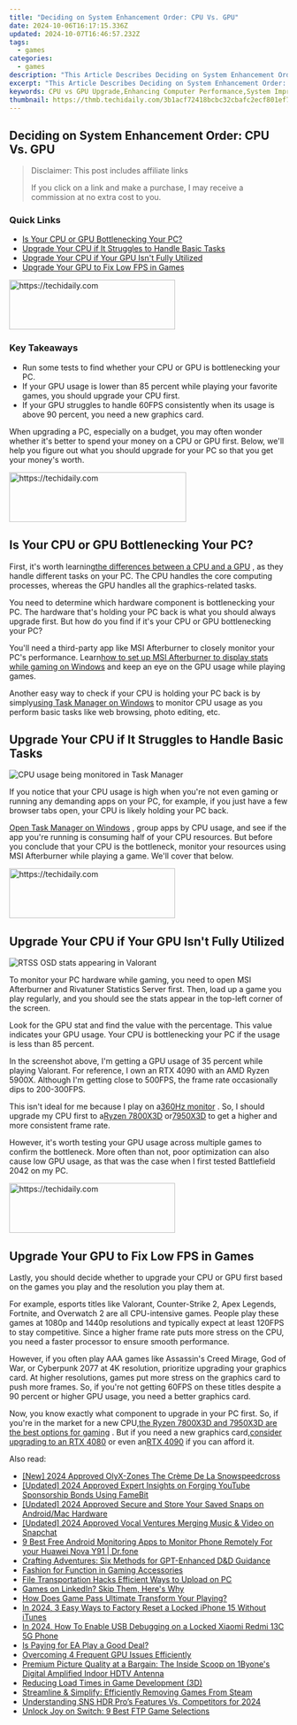 ```yaml
---
title: "Deciding on System Enhancement Order: CPU Vs. GPU"
date: 2024-10-06T16:17:15.336Z
updated: 2024-10-07T16:46:57.232Z
tags:
  - games
categories:
  - games
description: "This Article Describes Deciding on System Enhancement Order: CPU Vs. GPU"
excerpt: "This Article Describes Deciding on System Enhancement Order: CPU Vs. GPU"
keywords: CPU vs GPU Upgrade,Enhancing Computer Performance,System Improvement Guide,Prioritize CPU/GPU Boost,Optimal Hardware Selection,Selecting Top Tech for PCs,Maximizing System Speed
thumbnail: https://thmb.techidaily.com/3b1acf72418bcbc32cbafc2ecf801ef760b09fcf6908ac7624af651ae9d18172.jpg
---
```


## Deciding on System Enhancement Order: CPU Vs. GPU

>  Disclaimer: This post includes affiliate links
>
>  If you click on a link and make a purchase, I may receive a commission at no extra cost to you.
>

### Quick Links

* [Is Your CPU or GPU Bottlenecking Your PC?](#is-your-cpu-or-gpu-bottlenecking-your-pc)
* [Upgrade Your CPU if It Struggles to Handle Basic Tasks](#upgrade-your-cpu-if-it-struggles-to-handle-basic-tasks)
* [Upgrade Your CPU if Your GPU Isn't Fully Utilized](#upgrade-your-cpu-if-your-gpu-isn-39-t-fully-utilized)
* [Upgrade Your GPU to Fix Low FPS in Games](#upgrade-your-gpu-to-fix-low-fps-in-games)

<!-- affiliate ads begin -->
<a href="https://aligracehair.sjv.io/c/5597632/1925484/19272" target="_top" id="1925484">
  <img src="//a.impactradius-go.com/display-ad/19272-1925484" border="0" alt="https://techidaily.com" width="300" height="90"/>
</a>
<img height="0" width="0" src="https://aligracehair.sjv.io/i/5597632/1925484/19272" style="position:absolute;visibility:hidden;" border="0" />
<!-- affiliate ads end -->

### Key Takeaways

* Run some tests to find whether your CPU or GPU is bottlenecking your PC.
* If your GPU usage is lower than 85 percent while playing your favorite games, you should upgrade your CPU first.
* If your GPU struggles to handle 60FPS consistently when its usage is above 90 percent, you need a new graphics card.

 When upgrading a PC, especially on a budget, you may often wonder whether it's better to spend your money on a CPU or GPU first. Below, we'll help you figure out what you should upgrade for your PC so that you get your money's worth.

<!-- affiliate ads begin -->
<a href="https://wigfever.sjv.io/c/5597632/2014848/22899" target="_top" id="2014848">
  <img src="//a.impactradius-go.com/display-ad/22899-2014848" border="0" alt="https://techidaily.com" width="320" height="90"/>
</a>
<img height="0" width="0" src="https://wigfever.sjv.io/i/5597632/2014848/22899" style="position:absolute;visibility:hidden;" border="0" />
<!-- affiliate ads end -->

## Is Your CPU or GPU Bottlenecking Your PC?

 First, it's worth learning[the differences between a CPU and a GPU](https://www.makeuseof.com/tag/what-is-the-difference-between-an-apu-a-cpu-and-a-gpu-makeuseof-explains/) , as they handle different tasks on your PC. The CPU handles the core computing processes, whereas the GPU handles all the graphics-related tasks.

 You need to determine which hardware component is bottlenecking your PC. The hardware that's holding your PC back is what you should always upgrade first. But how do you find if it's your CPU or GPU bottlenecking your PC?

 You'll need a third-party app like MSI Afterburner to closely monitor your PC's performance. Learn[how to set up MSI Afterburner to display stats while gaming on Windows](https://www.makeuseof.com/windows-11-msi-afterburner-stats/) and keep an eye on the GPU usage while playing games.

 Another easy way to check if your CPU is holding your PC back is by simply[using Task Manager on Windows](https://www.makeuseof.com/how-to-use-windows-task-manager/) to monitor CPU usage as you perform basic tasks like web browsing, photo editing, etc.

## Upgrade Your CPU if It Struggles to Handle Basic Tasks

![CPU usage being monitored in Task Manager](https://static1.makeuseofimages.com/wordpress/wp-content/uploads/2024/04/cpu-usage-being-monitored-in-task-manager.png)

 If you notice that your CPU usage is high when you're not even gaming or running any demanding apps on your PC, for example, if you just have a few browser tabs open, your CPU is likely holding your PC back.

[Open Task Manager on Windows](https://www.makeuseof.com/how-to-access-task-manager-on-windows-11/) , group apps by CPU usage, and see if the app you're running is consuming half of your CPU resources. But before you conclude that your CPU is the bottleneck, monitor your resources using MSI Afterburner while playing a game. We'll cover that below.

<!-- affiliate ads begin -->
<a href="https://wigfever.sjv.io/c/5597632/1995803/22899" target="_top" id="1995803">
  <img src="//a.impactradius-go.com/display-ad/22899-1995803" border="0" alt="https://techidaily.com" width="300" height="90"/>
</a>
<img height="0" width="0" src="https://wigfever.sjv.io/i/5597632/1995803/22899" style="position:absolute;visibility:hidden;" border="0" />
<!-- affiliate ads end -->

## Upgrade Your CPU if Your GPU Isn't Fully Utilized

![RTSS OSD stats appearing in Valorant](https://static1.makeuseofimages.com/wordpress/wp-content/uploads/2024/04/rtss-osd-stats-appearing-in-valorant.png)

 To monitor your PC hardware while gaming, you need to open MSI Afterburner and Rivatuner Statistics Server first. Then, load up a game you play regularly, and you should see the stats appear in the top-left corner of the screen.

 Look for the GPU stat and find the value with the percentage. This value indicates your GPU usage. Your CPU is bottlenecking your PC if the usage is less than 85 percent.

 In the screenshot above, I'm getting a GPU usage of 35 percent while playing Valorant. For reference, I own an RTX 4090 with an AMD Ryzen 5900X. Although I'm getting close to 500FPS, the frame rate occasionally dips to 200-300FPS.

 This isn't ideal for me because I play on a[360Hz monitor](https://www.amazon.com/s?k=360hz+monitor&tag=makeusw-20&ascsubtag=UUmuoUeUpU2032015&asc%5Frefurl=https%3A%2F%2Fwww.makeuseof.com%2Fupgrade-cpu-or-gpu-first%2F&asc%5Fcampaign=Evergreen) . So, I should upgrade my CPU first to a[Ryzen 7800X3D](https://www.amazon.com/AMD-Ryzen-7800X3D-16-Thread-Processor/dp/B0BTZB7F88/?tag=makeusw-20&ascsubtag=UUmuoUeUpU2032015&asc%5Frefurl=https%3A%2F%2Fwww.makeuseof.com%2Fupgrade-cpu-or-gpu-first%2F&asc%5Fcampaign=Evergreen) or[7950X3D](https://www.amazon.com/AMD-Ryzen-7950X3D-Hexadeca-core-Processor/dp/B0BTRH9MNS/?tag=makeusw-20&ascsubtag=UUmuoUeUpU2032015&asc%5Frefurl=https%3A%2F%2Fwww.makeuseof.com%2Fupgrade-cpu-or-gpu-first%2F&asc%5Fcampaign=Evergreen) to get a higher and more consistent frame rate.

 However, it's worth testing your GPU usage across multiple games to confirm the bottleneck. More often than not, poor optimization can also cause low GPU usage, as that was the case when I first tested Battlefield 2042 on my PC.

<!-- affiliate ads begin -->
<a href="https://homestyler.sjv.io/c/5597632/1943750/22993" target="_top" id="1943750">
  <img src="//a.impactradius-go.com/display-ad/22993-1943750" border="0" alt="https://techidaily.com" width="300" height="90"/>
</a>
<img height="0" width="0" src="https://homestyler.sjv.io/i/5597632/1943750/22993" style="position:absolute;visibility:hidden;" border="0" />
<!-- affiliate ads end -->

## Upgrade Your GPU to Fix Low FPS in Games

 Lastly, you should decide whether to upgrade your CPU or GPU first based on the games you play and the resolution you play them at.

 For example, esports titles like Valorant, Counter-Strike 2, Apex Legends, Fortnite, and Overwatch 2 are all CPU-intensive games. People play these games at 1080p and 1440p resolutions and typically expect at least 120FPS to stay competitive. Since a higher frame rate puts more stress on the CPU, you need a faster processor to ensure smooth performance.

 However, if you often play AAA games like Assassin's Creed Mirage, God of War, or Cyberpunk 2077 at 4K resolution, prioritize upgrading your graphics card. At higher resolutions, games put more stress on the graphics card to push more frames. So, if you're not getting 60FPS on these titles despite a 90 percent or higher GPU usage, you need a better graphics card.

 Now, you know exactly what component to upgrade in your PC first. So, if you're in the market for a new CPU,[the Ryzen 7800X3D and 7950X3D are the best options for gaming](https://www.makeuseof.com/ryzen-9-7950x3d-vs-ryzen-9-7900x3d-vs-ryzen-7-7800x3d/) . But if you need a new graphics card,[consider upgrading to an RTX 4080](https://www.makeuseof.com/nvidia-rtx-4080-reasons-upgrade/) or even an[RTX 4090](https://www.amazon.com/s?k=rtx+4090&tag=makeusw-20&ascsubtag=UUmuoUeUpU2032015&asc%5Frefurl=https%3A%2F%2Fwww.makeuseof.com%2Fupgrade-cpu-or-gpu-first%2F&asc%5Fcampaign=Evergreen) if you can afford it.

<ins class="adsbygoogle"
     style="display:block"
     data-ad-format="autorelaxed"
     data-ad-client="ca-pub-7571918770474297"
     data-ad-slot="1223367746"></ins>

<ins class="adsbygoogle"
     style="display:block"
     data-ad-client="ca-pub-7571918770474297"
     data-ad-slot="8358498916"
     data-ad-format="auto"
     data-full-width-responsive="true"></ins>

<span class="atpl-alsoreadstyle">Also read:</span>
<div><ul>
<li><a href="https://fox-direct.techidaily.com/new-2024-approved-olyx-zones-the-creme-de-la-snowspeedcross/"><u>[New] 2024 Approved OlyX-Zones The Crème De La Snowspeedcross</u></a></li>
<li><a href="https://youtube-sure.techidaily.com/ed-2024-approved-expert-insights-on-forging-youtube-sponsorship-bonds-using-famebit/"><u>[Updated] 2024 Approved Expert Insights on Forging YouTube Sponsorship Bonds Using FameBit</u></a></li>
<li><a href="https://snapchat-videos.techidaily.com/updated-2024-approved-secure-and-store-your-saved-snaps-on-androidmac-hardware/"><u>[Updated] 2024 Approved Secure and Store Your Saved Snaps on Android/Mac Hardware</u></a></li>
<li><a href="https://snapchat-videos.techidaily.com/updated-2024-approved-vocal-ventures-merging-music-and-video-on-snapchat/"><u>[Updated] 2024 Approved Vocal Ventures Merging Music & Video on Snapchat</u></a></li>
<li><a href="https://android-location.techidaily.com/9-best-free-android-monitoring-apps-to-monitor-phone-remotely-for-your-huawei-nova-y91-drfone-by-drfone-virtual/"><u>9 Best Free Android Monitoring Apps to Monitor Phone Remotely For your Huawei Nova Y91 | Dr.fone</u></a></li>
<li><a href="https://games-able.techidaily.com/crafting-adventures-six-methods-for-gpt-enhanced-dandd-guidance/"><u>Crafting Adventures: Six Methods for GPT-Enhanced D&D Guidance</u></a></li>
<li><a href="https://games-able.techidaily.com/fashion-for-function-in-gaming-accessories/"><u>Fashion for Function in Gaming Accessories</u></a></li>
<li><a href="https://extra-lessons.techidaily.com/file-transportation-hacks-efficient-ways-to-upload-on-pc/"><u>File Transportation Hacks Efficient Ways to Upload on PC</u></a></li>
<li><a href="https://games-able.techidaily.com/games-on-linkedin-skip-them-heres-why/"><u>Games on LinkedIn? Skip Them, Here's Why</u></a></li>
<li><a href="https://games-able.techidaily.com/how-does-game-pass-ultimate-transform-your-playing/"><u>How Does Game Pass Ultimate Transform Your Playing?</u></a></li>
<li><a href="https://ios-unlock.techidaily.com/in-2024-3-easy-ways-to-factory-reset-a-locked-iphone-15-without-itunes-by-drfone-ios/"><u>In 2024, 3 Easy Ways to Factory Reset a Locked iPhone 15 Without iTunes</u></a></li>
<li><a href="https://unlock-android.techidaily.com/in-2024-how-to-enable-usb-debugging-on-a-locked-xiaomi-redmi-13c-5g-phone-by-drfone-android/"><u>In 2024, How To Enable USB Debugging on a Locked Xiaomi Redmi 13C 5G Phone</u></a></li>
<li><a href="https://games-able.techidaily.com/is-paying-for-ea-play-a-good-deal/"><u>Is Paying for EA Play a Good Deal?</u></a></li>
<li><a href="https://games-able.techidaily.com/overcoming-4-frequent-gpu-issues-efficiently/"><u>Overcoming 4 Frequent GPU Issues Efficiently</u></a></li>
<li><a href="https://buynow-help.techidaily.com/premium-picture-quality-at-a-bargain-the-inside-scoop-on-1byones-digital-amplified-indoor-hdtv-antenna/"><u>Premium Picture Quality at a Bargain: The Inside Scoop on 1Byone's Digital Amplified Indoor HDTV Antenna</u></a></li>
<li><a href="https://games-able.techidaily.com/reducing-load-times-in-game-development-3d/"><u>Reducing Load Times in Game Development (3D)</u></a></li>
<li><a href="https://games-able.techidaily.com/streamline-and-simplify-efficiently-removing-games-from-steam/"><u>Streamline & Simplify: Efficiently Removing Games From Steam</u></a></li>
<li><a href="https://fox-helps.techidaily.com/understanding-sns-hdr-pros-features-vs-competitors-for-2024/"><u>Understanding SNS HDR Pro’s Features Vs. Competitors for 2024</u></a></li>
<li><a href="https://games-able.techidaily.com/unlock-joy-on-switch-9-best-ftp-game-selections/"><u>Unlock Joy on Switch: 9 Best FTP Game Selections</u></a></li>
</ul></div>


